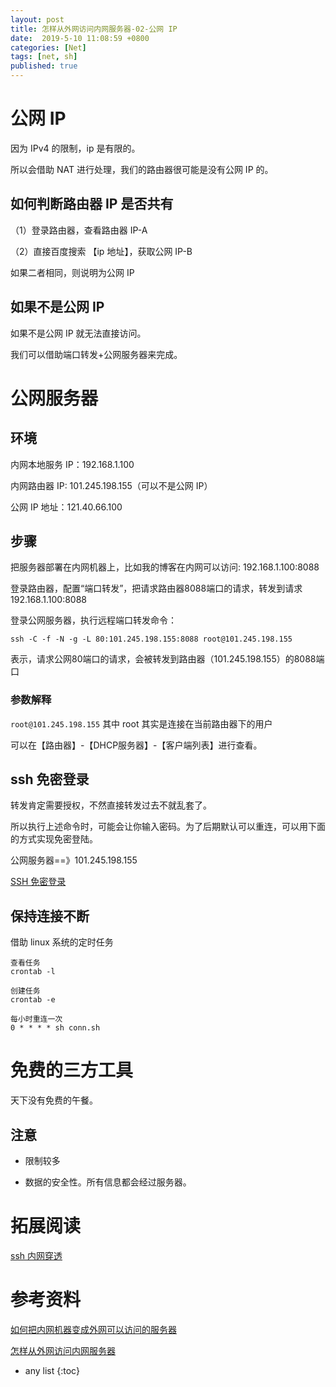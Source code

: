 ```yaml
---
layout: post
title: 怎样从外网访问内网服务器-02-公网 IP
date:  2019-5-10 11:08:59 +0800
categories: [Net]
tags: [net, sh]
published: true
---
```



# 公网 IP

因为 IPv4 的限制，ip 是有限的。

所以会借助 NAT 进行处理，我们的路由器很可能是没有公网 IP 的。

## 如何判断路由器 IP 是否共有

（1）登录路由器，查看路由器 IP-A

（2）直接百度搜索 【ip 地址】，获取公网 IP-B

如果二者相同，则说明为公网 IP

## 如果不是公网 IP

如果不是公网 IP 就无法直接访问。

我们可以借助端口转发+公网服务器来完成。


# 公网服务器

## 环境

内网本地服务 IP：192.168.1.100

内网路由器 IP: 101.245.198.155（可以不是公网 IP）

公网 IP 地址：121.40.66.100

## 步骤

把服务器部署在内网机器上，比如我的博客在内网可以访问: 192.168.1.100:8088

登录路由器，配置“端口转发”，把请求路由器8088端口的请求，转发到请求 192.168.1.100:8088

登录公网服务器，执行远程端口转发命令：

```
ssh -C -f -N -g -L 80:101.245.198.155:8088 root@101.245.198.155
```

表示，请求公网80端口的请求，会被转发到路由器（101.245.198.155）的8088端口

### 参数解释

`root@101.245.198.155` 其中 root 其实是连接在当前路由器下的用户

可以在【路由器】-【DHCP服务器】-【客户端列表】进行查看。

## ssh 免密登录

转发肯定需要授权，不然直接转发过去不就乱套了。

所以执行上述命令时，可能会让你输入密码。为了后期默认可以重连，可以用下面的方式实现免密登陆。


公网服务器==》101.245.198.155

[SSH 免密登录](https://houbb.github.io/2016/09/29/ssh#ssh-%E5%85%8D%E5%AF%86%E7%99%BB%E5%BD%95)

## 保持连接不断

借助 linux 系统的定时任务

```
查看任务
crontab -l

创建任务
crontab -e

每小时重连一次
0 * * * * sh conn.sh
```

# 免费的三方工具

天下没有免费的午餐。

## 注意

- 限制较多

- 数据的安全性。所有信息都会经过服务器。

# 拓展阅读

[ssh 内网穿透](https://houbb.github.io/2016/09/29/ssh#ssh-%E5%86%85%E7%BD%91%E7%A9%BF%E9%80%8F%E6%8A%80%E6%9C%AF)

# 参考资料

[如何把内网机器变成外网可以访问的服务器](https://kangyonggan.com/article/Cf53MAJt714ZKDuuY47Fxw==%E5%A6%82%E4%BD%95%E6%8A%8A%E5%86%85%E7%BD%91%E6%9C%BA%E5%99%A8%E5%8F%98%E6%88%90%E5%A4%96%E7%BD%91%E5%8F%AF%E4%BB%A5%E8%AE%BF%E9%97%AE%E7%9A%84%E6%9C%8D%E5%8A%A1%E5%99%A8)

[怎样从外网访问内网服务器](https://www.cnblogs.com/devymex/p/4156378.html)

* any list
{:toc}